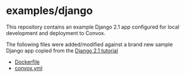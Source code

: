 # examples/django

This repository contains an example Django 2.1 app configured for local development and deployment to Convox.

The following files were added/modified against a brand new sample Django app copied from the [Django 2.1 tutorial](https://docs.djangoproject.com/en/2.1/intro/tutorial01/)

* [Dockerfile](Dockerfile)
* [convox.yml](convox.yml)